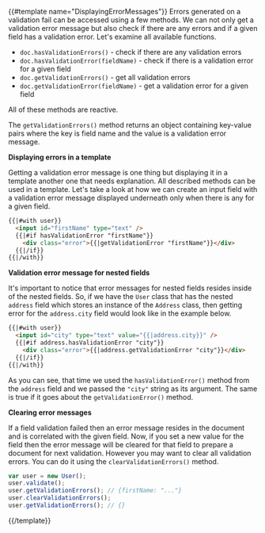 {{#template name="DisplayingErrorMessages"}}
Errors generated on a validation fail can be accessed using a few methods. We can not only get a validation error message but also check if there are any errors and if a given field has a validation error. Let's examine all available functions.

- `doc.hasValidationErrors()` - check if there are any validation errors
- `doc.hasValidationError(fieldName)` - check if there is a validation error for a given field
- `doc.getValidationErrors()` - get all validation errors
- `doc.getValidationError(fieldName)` - get a validation error for a given field

All of these methods are reactive.

The `getValidationErrors()` method returns an object containing key-value pairs where the key is field name and the value is a validation error message.

**Displaying errors in a template**

Getting a validation error message is one thing but displaying it in a template another one that needs explanation. All described methods can be used in a template. Let's take a look at how we can create an input field with a validation error message displayed underneath only when there is any for a given field.

```html
{{|#with user}}
  <input id="firstName" type="text" />
  {{|#if hasValidationError "firstName"}}
    <div class="error">{{|getValidationError "firstName"}}</div>
  {{|/if}}
{{|/with}}
```

**Validation error message for nested fields**

It's important to notice that error messages for nested fields resides inside of the nested fields. So, if we have the `User` class that has the nested `address` field which stores an instance of the `Address` class, then getting error for the `address.city` field would look like in the example below.

```html
{{|#with user}}
  <input id="city" type="text" value="{{|address.city}}" />
  {{|#if address.hasValidationError "city"}}
    <div class="error">{{|address.getValidationError "city"}}</div>
  {{|/if}}
{{|/with}}
```

As you can see, that time we used the `hasValidationError()` method from the `address` field and we passed the `"city"` string as its argument. The same is true if it goes about the `getValidationError()` method.

**Clearing error messages**

If a field validation failed then an error message resides in the document and is correlated with the given field. Now, if you set a new value for the field then the error message will be cleared for that field to prepare a document for next validation. However you may want to clear all validation errors. You can do it using the `clearValidationErrors()` method.

```js
var user = new User();
user.validate();
user.getValidationErrors(); // {firstName: "..."}
user.clearValidationErrors();
user.getValidationErrors(); // {}
```
{{/template}}
